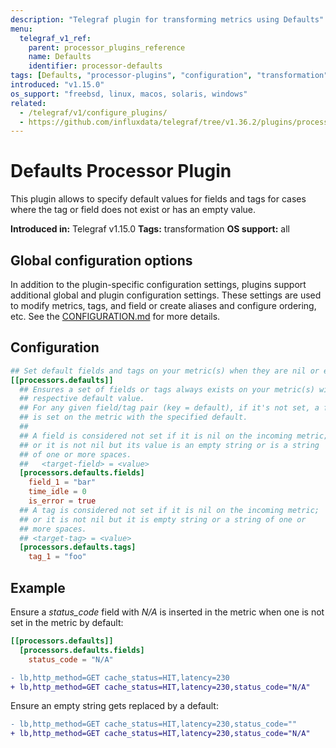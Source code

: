 ```yaml
---
description: "Telegraf plugin for transforming metrics using Defaults"
menu:
  telegraf_v1_ref:
    parent: processor_plugins_reference
    name: Defaults
    identifier: processor-defaults
tags: [Defaults, "processor-plugins", "configuration", "transformation"]
introduced: "v1.15.0"
os_support: "freebsd, linux, macos, solaris, windows"
related:
  - /telegraf/v1/configure_plugins/
  - https://github.com/influxdata/telegraf/tree/v1.36.2/plugins/processors/defaults/README.md, Defaults Plugin Source
---
```


# Defaults Processor Plugin

This plugin allows to specify default values for fields and tags for cases
where the tag or field does not exist or has an empty value.

**Introduced in:** Telegraf v1.15.0
**Tags:** transformation
**OS support:** all

## Global configuration options <!-- @/docs/includes/plugin_config.md -->

In addition to the plugin-specific configuration settings, plugins support
additional global and plugin configuration settings. These settings are used to
modify metrics, tags, and field or create aliases and configure ordering, etc.
See the [CONFIGURATION.md](/telegraf/v1/configuration/#plugins) for more details.

[CONFIGURATION.md]: ../../../docs/CONFIGURATION.md#plugins

## Configuration

```toml @sample.conf
## Set default fields and tags on your metric(s) when they are nil or empty
[[processors.defaults]]
  ## Ensures a set of fields or tags always exists on your metric(s) with their
  ## respective default value.
  ## For any given field/tag pair (key = default), if it's not set, a field/tag
  ## is set on the metric with the specified default.
  ##
  ## A field is considered not set if it is nil on the incoming metric;
  ## or it is not nil but its value is an empty string or is a string
  ## of one or more spaces.
  ##   <target-field> = <value>
  [processors.defaults.fields]
    field_1 = "bar"
    time_idle = 0
    is_error = true
  ## A tag is considered not set if it is nil on the incoming metric;
  ## or it is not nil but it is empty string or a string of one or
  ## more spaces.
  ## <target-tag> = <value>
  [processors.defaults.tags]
    tag_1 = "foo"
```

## Example

Ensure a _status\_code_ field with _N/A_ is inserted in the metric when one is
not set in the metric by default:

```toml
[[processors.defaults]]
  [processors.defaults.fields]
    status_code = "N/A"
```

```diff
- lb,http_method=GET cache_status=HIT,latency=230
+ lb,http_method=GET cache_status=HIT,latency=230,status_code="N/A"
```

Ensure an empty string gets replaced by a default:

```diff
- lb,http_method=GET cache_status=HIT,latency=230,status_code=""
+ lb,http_method=GET cache_status=HIT,latency=230,status_code="N/A"
```
